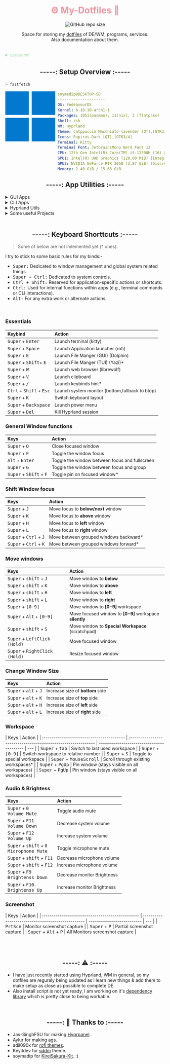 <!-- -------- Header start --------- -->

<div align = center>
  <h1 style="color:#f594a0">
    ⚙️ My-Dotfiles 🔧 
  </h1>
  <img alt="GitHub repo size" src="https://img.shields.io/github/repo-size/soymadip/Dotfiles?style=plastic-flat&logo=git&logoColor=%23292c3c&label=Size&labelColor=%23e78284&color=%2381c8be">
  <p>Space for storing my <a href="https://wiki.archlinux.org/title/Dotfiles">dotfiles</a> of DE/WM, programs, services.
    <br> 
    Also documentation about them.
  </p>
</div>

<br>

<details>
  <summary style="color:#a2e3ac">
    <small>Spaces 🗺️</small>
  </summary>

- **🗔 dotfiles (current) ⇽**
- [💻 dotfiles (Plasma)][dtfls_plsma]
- [🪟 dotfiles (Windows)][dtfls_win]
- [🌐 Website][wbste]
  <!-- - [🗜 Home Server][hmsrvr] -->
  </details>

[dtfls]: https://github.com/soymadip/Dotfiles#----%EF%B8%8F-my-dotfiles----
[dtfls_plsma]: https://github.com/soymadip/Dotfiles/tree/dotfiles-plasma#----%EF%B8%8F-my-dotfiles----
[dtfls_win]: https://github.com/soymadip/Dotfiles/tree/dotfiles-windows#----%EF%B8%8F-my-dotfiles----
[wbste]: https://github.com/soymadip/Dotfiles/tree/Website#----%EF%B8%8F-my-dotfiles----

<!-- [hmsrvr]:     https://github.com/soymadip/Dotfiles/tree/Home-server#----%EF%B8%8F-my-dotfiles---- -->

<!-- -------- Header End --------- -->

<h2 align="center">-----: Setup Overview :-----</h2>

```zsh
> fastfetch
```

<img align="left" src="./src/Assets/neofetch.webp" width="158px" alt="fastfetch avatar"/>

```yaml
 soymadip@DESKTOP-SD
 ---------------------
 OS: EndeavourOS
 Kernel: 6.10.10-arch1-1
 Packages: 1051(pacman), 11(nix), 2 (flatpaks)
 Shell: zsh
 WM: Hyprland
 Theme: Catppuccin Macchiato-lavender [QT],[GTK3/4]
 Icons: Papirus-Dark [QT],[GTK3/4]
 Terminal: Kitty
 Terminal Font: JetbrainsMono Nerd Font 12
 CPU: 12th Gen Intel(R) Core(TM) i5-12500H (16) @ 4.50 GHz
 GPU1: Intel(R) UHD Graphics (128.00 MiB) [Integrated]
 GPU2: NVIDIA GeForce RTX 3050 (3.87 GiB) [Discrete]
 Memory: 2.40 GiB / 15.63 GiB
```

<!-- ------------------ -->

<h2 align="center">-----: App Utilities :-----</h2>

<details>
  <summary>GUI Apps</summary>

- **[Kitty][kty] --** My default _Terminal_ App.
- **[Wezterm][wztrm] --** Gpu Accelarated _Terminal_ with lua as config language.
- **[Dolphin][dlphn] --** KDE _File Manager_.
- **[Okular][oklr] --** KDE Document Viewer.
- **[KDE Connect][kcnct] --** Control your PC from your Android.
- **Disks --** Gnome _Disk utility_.
- **[VS Codium][code] --** FOSS Fork of VS Code without **telemetry**.
- **[kate][kte] --** KDE IDE
- **[Obsidian][obsidian] --** "Second Brain" for Note Taking.
- **[LibreOffice][lbrofc] --** Open Source Office Utility.
- **[LibreWolf][lbrolf] --** A custom version of Firefox, focused on privacy, security and freedom.
- **[zen Browser][zen] --** web browser built on top of Firefox, focusing on faster, more secure, and beautifully customizable browsing experience.
- **[Firefox PWA][ffpwa] --** Workarround for Firefox's [No PWA support][nfpwa] crap.
- **[Brave][brv] --** Chromium based Privacy focused Browser.
- **[MPV Player][mpv] --** The Command line video player.
- **[VLC Media Player][vlc] --** Videolan's on-the-go video player.
- **[Spicetify][spctfy] --** Customize Spotify linux client.
- **[Kasts][ksts] --** Podcast Player.
- **[64gram][64grm] --** Unofficial Telegram client with many customizations.
- **[KeepassXC][kpssxc] --** Offline Password manager.
- **[Kvantum][kvntm] --** QT & GTK svg theme engine.
- **[NWG look][nwgl] --** DE independent gtk theme manager.
- **[NWG Dock Hyprland][nwgd] --** DE independent Dock(Hyprland Fork).
- **[OBS Studio][obs] --** FOSS software for video recording and live streaming.
- **[rofi][rfi] --** Window switcher, application launcher and dmenu replacement.
- **[WebCord][wbcrd] --** A Discord and SpaceBar electron based client implemented without Discord API.
- **[Ktorrent][ktrnt] --** Excellent Torrent Client.
- **[CopyQ][cpq] --** Clipboard Manager.

</details>

<details>
  <summary>CLI  Apps</summary>

- **[Paru][pru] --** AUR helper.
- **[Git][gt] --** The version control system.
- **[LazyGit][lgt] --** Nice TUI for git.
- **[zsh][zsh] --** My login Shell
- **[Nu Shell][nushl] --** The modern Shell
- **[yazi][yzi] --** Terminal file manager.
- **[zathura][zthra] --** lightweight document viewer.
- **[NeoVim][nvim] --** [Vim][vim] with lua support.
- **[Stow][stw] --** Utlity to easily symlink configs.
- **[Yt-dlp][ytdlp] --** Download video from [1000+][ytdlp_sts] websites.
- **[lsd][lsd] --** Rewrite of GNU `ls` with lots of added features like colors, icons etc.
- **[bottom][btm] --** A customizable cross-platform process monitor for terminal.
- **[btop++][btp] --** System Monitor.
- **[fzf][fzf] --** A command-line fuzzy finder.
- **[Syncthing][sncthnc] --** File sync between devices.
- **[fastfetch][fstfth] --** Neofetch written in C.
- **[QT5ct][qt5ct] --** Qt5 Configuration Tool.
- **[QT6ct][qt6ct] --** Qt6 Configuration Tool.
- **[GrimBlast][grmblst] --** ScreenShot Utility.

</details>

<details> 
  <summary>Hyprland Utils</summary>

- **[Hyprpicker][hprpkr] --** Wayland color picker that does not suck.
- **[Hyprpaper][hprppr] --** Wallpaper utility.
- **[HyprPanel][hprpnl] --** Community maintained Status Bar based on [ags][ags].
- **[Hypridle][hpridl] --** Hyprland screen idle manager.
- **[Hyprlock][hprlck] --** Hyprland's GPU-accelerated screen locking utility

</details>

<details>
  <summary>Some useful Projects</summary>

- **📱 [Waydroid][wydrd] -** A container-based approach to boot a full Android system on Linux (alternative to `WSA`).
- **📱 [srccpy][scrpy] -** Display and control your Android device.
- **📱 [guiscrcpy][gscrpy] -** Open Source GUI based Android Screen Mirroring System.
- **🔤 [NerdFont][nf] -** Beautiful Font with icon support.

</details>

<br>
<!-- -------------------------- -->

<h2 align="center">-----: Keyboard Shorttcuts :-----</h2>

> Some of below are not imlemented yet (\* ones).

I try to stick to some basic rules for my binds:-

- <kbd>Super:</kbd> Dedicated to window management and global system related things.
- <kbd>Super + Ctrl:</kbd> Dedicated to system controls.
- <kbd>Ctrl + Shift:</kbd> Reserved for application-specific actions or shortcuts.
- <kbd>Ctrl:</kbd> Used for internal functions within apps (e.g., terminal commands or CLI interactions).
- <kbd>Alt:</kbd> For any extra work or alternate actions.

<br>

### Essentials

| Keybind                                             | Action                                          |
| :-------------------------------------------------- | :---------------------------------------------- |
| <kbd>Super</kbd> + <kbd>Enter</kbd>                 | Launch terminal (kitty)                         |
| <kbd>Super</kbd> + <kbd>Space</kbd>                 | Launch Application launcher (rofi)              |
| <kbd>Super</kbd> + <kbd>E</kbd>                     | Launch File Manger (GUI) (Dolphin)              |
| <kbd>Super</kbd> + <kbd>Shift</kbd>+ <kbd>E</kbd>   | Launch File Manger (TUI) (Yazi)\*               |
| <kbd>Super</kbd> + <kbd>W</kbd>                     | Launch web browser (librewolf)                  |
| <kbd>Super</kbd> + <kbd>V</kbd>                     | Launch clipboard                                |
| <kbd>Super</kbd> + <kbd>/</kbd>                     | Launch keybinds hint\*                          |
| <kbd>Ctrl</kbd> + <kbd>Shift</kbd> + <kbd>Esc</kbd> | Launch system monitor (bottom,fallback to btop) |
| <kbd>Super</kbd> + <kbd>K</kbd>                     | Switch keyboard layout                          |
| <kbd>Super</kbd> + <kbd>Backspace</kbd>             | Launch power menu                               |
| <kbd>Super</kbd> + <kbd>Del</kbd>                   | Kill Hyprland session                           |

### General Window functions

| Keys                                               | Action                                         |
| :------------------------------------------------- | :--------------------------------------------- |
| <kbd>Super</kbd> + <kbd>Q</kbd>                    | Close focused window                           |
| <kbd>Super</kbd> + <kbd>F</kbd>                    | Toggle the window focus                        |
| <kbd>Alt</kbd> + <kbd>Enter</kbd>                  | Toggle the window between focus and fullscreen |
| <kbd>Super</kbd> + <kbd>G</kbd>                    | Toggle the window between focus and group      |
| <kbd>Super</kbd> + <kbd>Shift</kbd> + <kbd>F</kbd> | Toggle pin on focused window\*                 |

### Shift Window focus

| Keys                                              | Action                                  |
| :------------------------------------------------ | :-------------------------------------- |
| <kbd>Super</kbd> + <kbd>J</kbd>                   | Move focus to **below/next** window     |
| <kbd>Super</kbd> + <kbd>K</kbd>                   | Move focus to **above** window          |
| <kbd>Super</kbd> + <kbd>H</kbd>                   | Move focus to **left** window           |
| <kbd>Super</kbd> + <kbd>L</kbd>                   | Move focus to **right** window          |
| <kbd>Super</kbd> + <kbd>Ctrl</kbd> + <kbd>J</kbd> | Move between grouped windows backward\* |
| <kbd>Super</kbd> + <kbd>Ctrl</kbd> + <kbd>K</kbd> | Move between grouped windows forward\*  |

### Move windows

| Keys                                                 | Action                                                  |
| :--------------------------------------------------- | :------------------------------------------------------ |
| <kbd>Super</kbd> + <kbd>shift</kbd> + <kbd>J</kbd>   | Move window to **below**                                |
| <kbd>Super</kbd> + <kbd>shift</kbd> + <kbd>K</kbd>   | Move window to **above**                                |
| <kbd>Super</kbd> + <kbd>shift</kbd> + <kbd>H</kbd>   | Move window to **left**                                 |
| <kbd>Super</kbd> + <kbd>shift</kbd> + <kbd>L</kbd>   | Move window to **right**                                |
| <kbd>Super</kbd> + <kbd>[0-9]</kbd>                  | Move window to **[0-9]** workspace                      |
| <kbd>Super</kbd> + <kbd>Alt</kbd> + <kbd>[0-9]</kbd> | Move focused window to **[0-9]** workspace **silently** |
| <kbd>Super</kbd> + <kbd>shift</kbd> + <kbd>S</kbd>   | Move window to **Special Workspace** (scratchpad)       |
| <kbd>Super</kbd> + <kbd>LeftClick (Hold)</kbd>       | Move focused window                                     |
| <kbd>Super</kbd> + <kbd>RightClick (Hold)</kbd>      | Resize focused window                                   |

### Change Window Size

| Keys                                             | Action                           |
| :----------------------------------------------- | :------------------------------- |
| <kbd>Super</kbd> + <kbd>alt</kbd> + <kbd>J</kbd> | Increase size of **bottom** side |
| <kbd>Super</kbd> + <kbd>alt</kbd> + <kbd>K</kbd> | Increase size of **top** side    |
| <kbd>Super</kbd> + <kbd>alt</kbd> + <kbd>H</kbd> | Increase size of **left** side   |
| <kbd>Super</kbd> + <kbd>alt</kbd> + <kbd>L</kbd> | Increase size of **right** side  |

### Workspace

| Keys                                      | Action                                                        |
| :---------------------------------------- | :------------------------------------------------------------ | ----------------------------------------- | --- |
| <kbd>Super</kbd> + <kbd>tab</kbd>         | Switch to last used workspace                                 |
| <kbd>Super</kbd> + <kbd>[0-9]</kbd>       | Switch workspace to relative number                           |
| <kbd>Super</kbd> + <kbd>S</kbd>           | Toggle to special workspace                                   |
| <kbd>Super</kbd> + <kbd>MouseScroll</kbd> | Scroll through existing workspaces\*                          |
| <kbd>Super</kbd> + <kbd>PgUp</kbd>        | Pin window (stays visible on all workspaces)                  |
| <kbd>Super</kbd> + <kbd>PgUp</kbd>        | Pin window (stays visible on all workspaces)                  |
<!--|                                       | <kbd>Super</kbd> + <kbd>Ctrl</kbd> + <kbd>←</kbd><kbd>→</kbd> | Switch workspaces to a relative workspace | -->
<!--|                                       | <kbd>Super</kbd> + <kbd>Ctrl</kbd> + <kbd>↓</kbd>             | Move to the first empty workspace         | -->

### Audio & Brightess

| Keys                                                                             | Action                      |
| :------------------------------------------------------------------------------- | :-------------------------- |
| <kbd>Super</kbd> + <kbd>0</kbd><br><kbd>Volume Mute</kbd>                        | Toggle audio mute           |
| <kbd>Super</kbd> + <kbd>F11</kbd><br><kbd>Volume Down</kbd>                      | Decrease system volume      |
| <kbd>Super</kbd> + <kbd>F12</kbd><br><kbd>Volume Up</kbd>                        | Increase system volume      |
| <kbd>Super</kbd> + <kbd>shift</kbd> + <kbd>0</kbd><br><kbd>Microphone Mute</kbd> | Toggle microphone mute      |
| <kbd>Super</kbd> + <kbd>shift</kbd> + <kbd>F11</kbd>                             | Decrease microphone volume  |
| <kbd>Super</kbd> + <kbd>shift</kbd> + <kbd>F12</kbd>                             | Increase microphone volume  |
| <kbd>Super</kbd> + <kbd>F9</kbd><br><kbd>Brightenss Down</kbd>                   | Decrease monitor Brightness |
| <kbd>Super</kbd> + <kbd>F10</kbd><br><kbd>Brightenss Up</kbd>                    | Increase monitor Brightness |

### Screenshot

| Keys                                             | Action                                            |
| :----------------------------------------------- | :------------------------------------------------ | -------------------------- | --- |
| <kbd>PrtScn</kbd>                                | Monitor screenshot capture                        |
| <kbd>Super</kbd> + <kbd>P</kbd>                  | Partial screenshot capture                        |
| <kbd>Super</kbd> + <kbd>Alt</kbd> + <kbd>P</kbd> | All Monitors screenshot capture                   |
<!-- |                                            | <kbd>Super</kbd> + <kbd>Ctrl</kbd> + <kbd>P</kbd> | Partial screenshot capture | -->

<!-- ### Misc:- -->
<!-- | <kbd>Super</kbd> + <kbd>Alt</kbd> + <kbd>G</kbd> | Disable hypr effects for gamemode | -->
<!-- | <kbd>Super</kbd> + <kbd>Alt</kbd> + <kbd>→</kbd><kbd>←</kbd> | Cycle wallpaper | -->
<!-- | <kbd>Super</kbd> + <kbd>Shift</kbd> + <kbd>T</kbd> | Launch theme select menu (rofi) | -->
<!-- | <kbd>Super</kbd> + <kbd>Shift</kbd> + <kbd>A</kbd> | Launch style select menu (rofi) | -->
<!-- | <kbd>Super</kbd> + <kbd>Shift</kbd> + <kbd>W</kbd> | Launch wallpaper select menu (rofi) | -->
<!-- | <kbd>Super</kbd> + <kbd>←</kbd><kbd>→</kbd><kbd>↑</kbd><kbd>↓</kbd> | | -->
<!-- | <kbd>Alt</kbd> + <kbd>Tab</kbd> |  | -->
<!-- | <kbd>Super</kbd> + <kbd>Shift</kbd> + <kbd>Ctrl</kbd> + <kbd>←</kbd><kbd>→</kbd><kbd>↑</kbd><kbd>↓</kbd> | Move focused window (tiled/floating) around the current workspace | -->
<!-- | <kbd>Super</kbd> + <kbd>J</kbd> | Toggle focused window split | -->

</br></br>

<h2 align="center">-----: ⚠️ :-----</h2>

- I have just recently started using Hyprland, WM in general, so my dotfiles are reguraly being updated as i learn new things & add them to make setup as close as possible to complete DE.
- Also install script is not yet ready, I am working on it's [dependency library][kskt] which is pretty close to being workable.

</br>

<h2 align="center">-----: 🙏 Thanks to :-----</h2>

- Jas-SinghFSU for making [Hyprpanel][hprpnll].
- Aylur for making [ags][agsl].
- adil090x for [rofi themes][rfil].
- Keyitdev for [sddm][kdv] theme.
- soymadip for [KireiSakura-Kit][kskt]. :)

</br></br>

<!-- ___________________LINKS___________________ -->

[kskt]: https://github.com/soymadip/KireiSakura-Kit
[kdv]:  https://github.com/Keyitdev/sddm-astronaut-theme
[hprpnll]: https://github.com/Jas-SinghFSU/HyprPanel
[agsl]: https://github.com/Aylur/ags
[rfil]: https://github.com/adi1090x/rofi
[ags]: .config/ags
[64grm]: .local/share/64Gram/
[btm]: .config/bottom
[brv]: .config/BraveSoftware/Brave-Browser/
[btp]: .config/btop
[code]: .config/Code/
[cpq]: .config/copyq/
[dlphn]: .config/dolphinrc
[fstfth]: .config/fastfetch
[ffpwa]: .local/share/firefox\PWA
[fzf]: https://github.com/junegunn/fzf
[grmblst]: https://github.com/hyprwm/contrib/blob/main/grimblast
[gscrpy]: https://github.com/srevinsaju/guiscrcpy
[gt]: .config/git
[hprpkr]: .config/hypr/hyprpicker.conf
[hprppr]: .config/hypr/hyprpaper.conf
[hprpnl]: .config/ags
[hpridl]: .config/hypr/hypridle.conf
[hprlck]: .config/hypr/hyprlock.conf
[lgt]: .config/lazygit
[kte]: .config/katerc
[ksts]: .local/share/kasts
[kcnct]: https://kdeconnect.kde.org/
[kty]: .config/kitty/
[ktrnt]: .config/ktorrentrc
[kpssxc]: .config/keepassxc/
[kvntm]: .config/Kvantum/
[lbrolf]: .librewolf
[lbrofc]: .config/libreoffice/4/user
[lsd]: .config/lsd
[mpv]: .config/mpv/
[nf]: https://www.nerdfonts.com/
[nfpwa]: https://9to5google.com/2021/01/27/firefox-discontinues-work-pwa-desktop/
[nvim]: .config/nvim/
[nushl]: .config/nushell
[nwgl]: .config/nwg-look/
[nwgd]: .config/nwg-dock-hyprland/
[obsidian]: https://obsidian.md
[obs]: .config/obs-studio/
[oklr]: .config/okularrc
[pru]: .config/paru
[qt5ct]: .config/qt5ct/
[qt6ct]: .config/qt6ct/
[scrpy]: https://github.com/Genymobile/scrcpy
[rfi]: .config/rofi/
[sncthnc]: https://syncthing.net/
[spctfy]: .config/Spicetify/
[stw]: https://www.gnu.org/software/stow/manual/stow.html
[vim]: https://en.wikipedia.org/wiki/Vim_(text_editor)
[vlc]: .config/vlc/
[wbcrd]: .config/WebCord/
[wydrd]: https://waydro.id/
[wztrm]: .config/wezterm
[ytdlp]: https://github.com/yt-dlp/yt-dlp
[ytdlp_sts]: https://github.com/yt-dlp/yt-dlp/blob/master/supportedsites.md
[yzi]: .config/yazi/
[zen]: .zen/
[zsh]: .congig/zsh
[zthra]: .config/zathura/zathurarc
